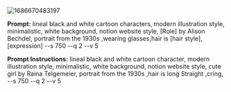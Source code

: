 ![1686670483197](https://github.com/user-attachments/assets/1e16bada-f20f-4465-a6ee-e88c136d47f1)

**Prompt:**
lineal black and white cartoon characters, modern illustration style, minimalistic, white background, notion website style, [Role] by Alison Bechdel, portrait from the 1930s ,wearing glasses,hair is [hair style],[expression] --s 750 --q 2 --v 5 

**Prompt Instructions:**
lineal black and white cartoon character, modern illustration style, minimalistic, white background, notion website style, cute girl by Raina Telgemeier, portrait from the 1930s ,hair is long Straight ,cring, --s 750 --q 2 --v 5 
